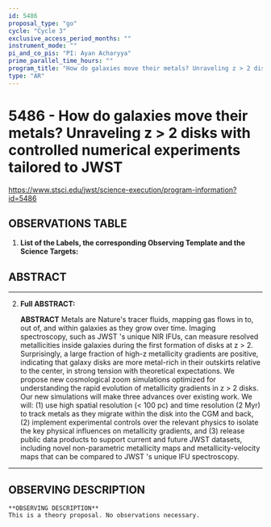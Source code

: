 ```yaml
---
id: 5486
proposal_type: "go"
cycle: "Cycle 3"
exclusive_access_period_months: ""
instrument_mode: ""
pi_and_co_pis: "PI: Ayan Acharyya"
prime_parallel_time_hours: ""
program_title: "How do galaxies move their metals? Unraveling z > 2 disks with controlled numerical experiments tailored to JWST"
type: "AR"
---
```

# 5486 - How do galaxies move their metals? Unraveling z > 2 disks with controlled numerical experiments tailored to JWST
https://www.stsci.edu/jwst/science-execution/program-information?id=5486
## OBSERVATIONS TABLE
1.  **List of the Labels, the corresponding Observing Template and the Science Targets:**

## ABSTRACT

---

2.  **Full ABSTRACT:**

    **ABSTRACT**
    Metals are Nature's tracer fluids, mapping gas flows in to, out of, and within galaxies as they grow over time. Imaging spectroscopy, such as JWST 's unique NIR IFUs, can measure resolved metallicities inside galaxies during the first formation of disks at z > 2. Surprisingly, a large fraction of high-z metallicity gradients are positive, indicating that galaxy disks are more metal-rich in their outskirts relative to the center, in strong tension with theoretical expectations. We propose new cosmological zoom simulations optimized for understanding the rapid evolution of metallicity gradients in z > 2 disks. Our new simulations will make three advances over existing work. We will: (1) use high spatial resolution (< 100 pc) and time resolution (2 Myr) to track metals as they migrate within the disk into the CGM and back, (2) implement experimental controls over the relevant physics to isolate the key physical influences on metallicity gradients, and (3) release public data products to support current and future JWST datasets, including novel non-parametric metallicity maps and metallicity-velocity maps that can be compared to JWST 's unique IFU spectroscopy.

---

## OBSERVING DESCRIPTION

    **OBSERVING DESCRIPTION**
    This is a theory proposal. No observations necessary.